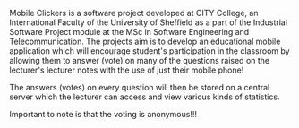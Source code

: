 Mobile Clickers is a software project developed at CITY College, an International Faculty of the University of Sheffield as a part of the Industrial Software Project module at the MSc in Software Engineering and Telecommunication. The projects aim is to develop an educational mobile application which will encourage student's participation in the classroom by allowing them to answer (vote) on many of the questions raised on the lecturer's lecturer notes with the use of just their mobile phone!


The answers (votes) on every question will then be stored on a central server which the lecturer can access and view various kinds of statistics.

Important to note is that the voting is anonymous!!!
